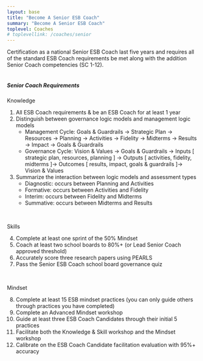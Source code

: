 ```yaml
---
layout: base
title: "Become A Senior ESB Coach"
summary: "Become A Senior ESB Coach"
toplevel: Coaches
# toplevellink: /coaches/senior
---
```


Certification as a national Senior ESB Coach last five years and requires all of the standard ESB Coach requirements be met along with the 
addition Senior Coach competencies (SC 1-12).
<br/><br/>

<h5>Senior Coach Requirements</h5>
Knowledge<br/>
<ol>
 <li> All ESB Coach requirements & be an ESB Coach for at least 1 year</li>
<li> Distinguish between governance logic models and management logic models
 <ul>
<li>Management Cycle: Goals & Guardrails → Strategic Plan → Resources → Planning → Activities → Fidelity → Midterms → Results → Impact → Goals & Guardrails</li>
 <li>Governance Cycle: Vision & Values → Goals & Guardrails → Inputs [ strategic plan, resources, planning ] → Outputs [ activities, fidelity, midterms ]→ Outcomes [ results, impact, goals & guardrails ]→ Vision & Values</li>
 </ul>
</li>

<li>Summarize the interaction between logic models and assessment types
 <ul> 
<li>Diagnostic: occurs between Planning and Activities</li>
<li>Formative: occurs between Activities and Fidelity</li>
<li>Interim: occurs between Fidelity and Midterms</li>
<li>Summative: occurs between Midterms and Results</li>
</ul>
</li>
</ol><br/>

Skills<br/>
<ol start="4">

<li>Complete at least one sprint of the 50% Mindset</li>
<li>Coach at least two school boards to 80%+ (or Lead Senior Coach approved threshold)</li>
<li>Accurately score three research papers using PEARLS</li> 
<li>Pass the Senior ESB Coach school board governance quiz</li> 
</ol><br/>

Mindset<br/>
<ol start="8">
<li>Complete at least 15 ESB mindset practices (you can only guide others through practices you have completed)</li>
<li>Complete an Advanced Mindset workshop</li>
<li>Guide at least three ESB Coach Candidates through their initial 5 practices</li>
<li>Facilitate both the Knowledge & Skill workshop and the Mindset workshop</li>
<li>Calibrate on the ESB Coach Candidate facilitation evaluation with 95%+ accuracy</li>
</ol><br/><br/>


